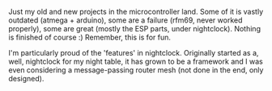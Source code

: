 Just my old and new projects in the microcontroller land.
Some of it is vastly outdated (atmega + arduino), some are a failure (rfm69, never worked properly), some are great (mostly the ESP parts, under nightclock).
Nothing is finished of course :) Remember, this is for fun.

I'm particularly proud of the 'features' in nightclock. Originally started as a, well, nightclock for my night table, it has grown to be a framework and I was even considering a message-passing router mesh (not done in the end, only designed).
